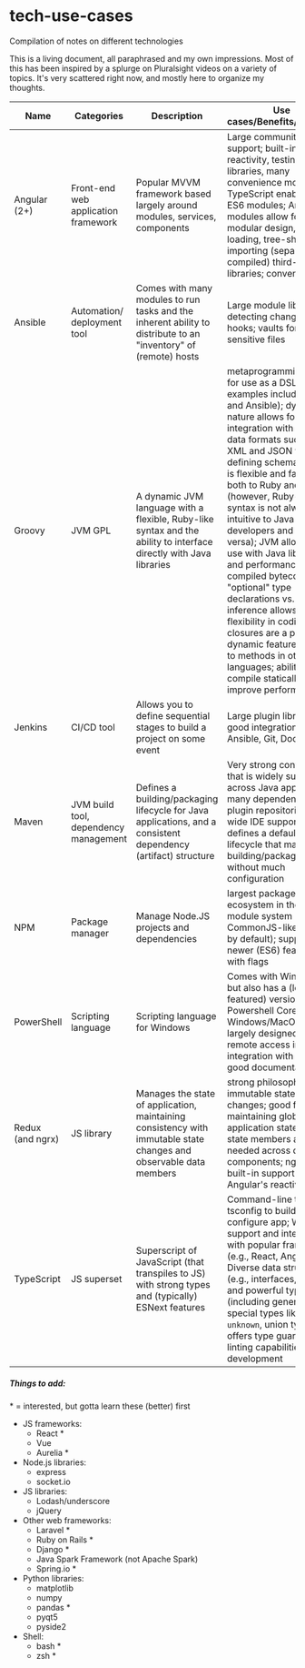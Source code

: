 # tech-use-cases
Compilation of notes on different technologies

This is a living document, all paraphrased and my own impressions. Most of this has been inspired by a splurge on Pluralsight videos on a variety of topics. It's very scattered right now, and mostly here to organize my thoughts.

|Name|Categories|Description|Use cases/Benefits/Features|
|---|---|---|---|
|Angular (2+)|Front-end web application framework|Popular MVVM framework based largely around modules, services, components|Large community and support; built-in reactivity, testing libraries, many convenience modules; TypeScript enabled and ES6 modules; Angular modules allow for modular design, lazy-loading, tree-shaking, importing (separately-compiled) third-party libraries; convenient CLI|
|Ansible|Automation/ deployment tool|Comes with many modules to run tasks and the inherent ability to distribute to an "inventory" of (remote) hosts|Large module library; detecting changes and hooks; vaults for sensitive files|
|Groovy|JVM GPL|A dynamic JVM language with a flexible, Ruby-like syntax and the ability to interface directly with Java libraries|metaprogramming allows for use as a DSL (notable examples include Gradle and Ansible); dynamic nature allows for easy integration with dynamic data formats such as XML and JSON with defining schemas; syntax is flexible and familiar both to Ruby and Java (however, Ruby-like syntax is not always very intuitive to Java developers and vice versa); JVM allows for use with Java libraries and performance of compiled bytecode; "optional" type declarations vs. inference allows for flexibility in coding style; closures are a powerful, dynamic feature similar to methods in other languages; ability to compile statically to improve performance|
|Jenkins|CI/CD tool|Allows you to define sequential stages to build a project on some event|Large plugin library; good integration with Ansible, Git, Docker, etc.|
|Maven|JVM build tool, dependency management|Defines a building/packaging lifecycle for Java applications, and a consistent dependency (artifact) structure|Very strong convention that is widely supported across Java applications; many dependency and plugin repositories and wide IDE support; defines a default lifecycle that makes building/packaging easy without much configuration|
|NPM|Package manager|Manage Node.JS projects and dependencies|largest package ecosystem in the world; module system (using a CommonJS-like syntax by default); support for newer (ES6) features with flags|
|PowerShell|Scripting language|Scripting language for Windows|Comes with Windows, but also has a (less-featured) version, Powershell Core, for Windows/MacOS/Linux; largely designed with remote access in mind; integration with .NET; good documentation|
|Redux (and ngrx)|JS library|Manages the state of application, maintaining consistency with immutable state changes and observable data members|strong philosophy of immutable state changes; good for maintaining global application state when state members are needed across disparate components; ngrx has built-in support for Angular's reactivity|
|TypeScript|JS superset|Superscript of JavaScript (that transpiles to JS) with strong types and (typically) ESNext features|Command-line tool and tsconfig to build and configure app; Wide support and integration with popular frameworks (e.g., React, Angular); Diverse data structures (e.g., interfaces, enums) and powerful typing (including generics, special types like `this`, `unknown`, union types); offers type guards and linting capabilities for IDE development|

##### Things to add:
\* = interested, but gotta learn these (better) first

- JS frameworks:
  - React *
  - Vue
  - Aurelia *
- Node.js libraries:
  - express
  - socket.io
- JS libraries:
  - Lodash/underscore
  - jQuery
- Other web frameworks:
  - Laravel *
  - Ruby on Rails *
  - Django *
  - Java Spark Framework (not Apache Spark)
  - Spring.io *
- Python libraries:
  - matplotlib
  - numpy
  - pandas *
  - pyqt5
  - pyside2
- Shell:
  - bash *
  - zsh *
